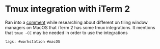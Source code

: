 # Tmux integration with iTerm 2

Ran into a [comment] while researching about different on tiling window
managers on MacOS that iTerm 2 has some tmux integrations. It mentions
that `tmux -CC` may be needed in order to use the integrations

[comment]: https://www.libhunt.com/compare-Amethyst-vs-yabai

    tags: #workstation #macOS
